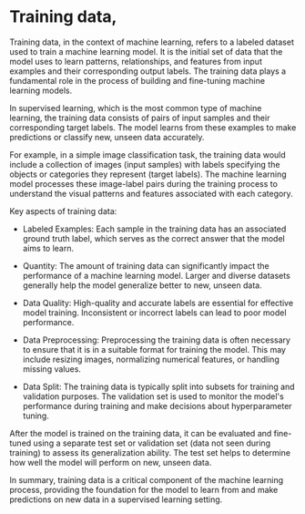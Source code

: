 # Training data, 

Training data, in the context of machine learning, refers to a labeled dataset used to train a machine learning model. It is the initial set of data that the model uses to learn patterns, relationships, and features from input examples and their corresponding output labels. The training data plays a fundamental role in the process of building and fine-tuning machine learning models.

In supervised learning, which is the most common type of machine learning, the training data consists of pairs of input samples and their corresponding target labels. The model learns from these examples to make predictions or classify new, unseen data accurately.

For example, in a simple image classification task, the training data would include a collection of images (input samples) with labels specifying the objects or categories they represent (target labels). The machine learning model processes these image-label pairs during the training process to understand the visual patterns and features associated with each category.

Key aspects of training data:

* Labeled Examples: Each sample in the training data has an associated ground truth label, which serves as the correct answer that the model aims to learn.

* Quantity: The amount of training data can significantly impact the performance of a machine learning model. Larger and diverse datasets generally help the model generalize better to new, unseen data.

* Data Quality: High-quality and accurate labels are essential for effective model training. Inconsistent or incorrect labels can lead to poor model performance.

* Data Preprocessing: Preprocessing the training data is often necessary to ensure that it is in a suitable format for training the model. This may include resizing images, normalizing numerical features, or handling missing values.

* Data Split: The training data is typically split into subsets for training and validation purposes. The validation set is used to monitor the model's performance during training and make decisions about hyperparameter tuning.

After the model is trained on the training data, it can be evaluated and fine-tuned using a separate test set or validation set (data not seen during training) to assess its generalization ability. The test set helps to determine how well the model will perform on new, unseen data.

In summary, training data is a critical component of the machine learning process, providing the foundation for the model to learn from and make predictions on new data in a supervised learning setting.